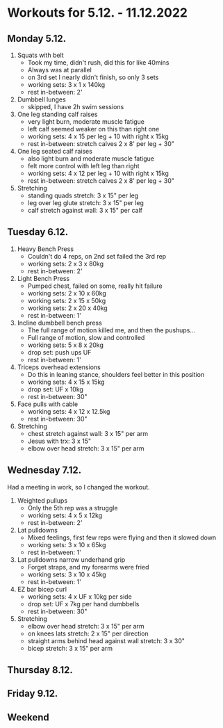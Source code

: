 # Workouts for 5.12. - 11.12.2022

## Monday 5.12.

1. Squats with belt
   - Took my time, didn't rush, did this for like 40mins
   - Always was at parallel
   - on 3rd set I nearly didn't finish, so only 3 sets
   - working sets: 3 x 1 x 140kg
   - rest in-between: 2'
2. Dumbbell lunges
   - skipped, I have 2h swim sessions
3. One leg standing calf raises
   - very light burn, moderate muscle fatigue
   - left calf seemed weaker on this than right one
   - working sets: 4 x 15 per leg + 10 with right x 15kg
   - rest in-between: stretch calves 2 x 8' per leg + 30"
4. One leg seated calf raises
   - also light burn and moderate muscle fatigue
   - felt more control with left leg than right
   - working sets: 4 x 12 per leg + 10 with right x 15kg
   - rest in-between: stretch calves 2 x 8' per leg + 30"
5. Stretching
   - standing quads stretch: 3 x 15" per leg
   - leg over leg glute stretch: 3 x 15" per leg
   - calf stretch against wall: 3 x 15" per calf

## Tuesday 6.12.

1. Heavy Bench Press
   - Couldn't do 4 reps, on 2nd set failed the 3rd rep
   - working sets: 2 x 3 x 80kg
   - rest in-between: 2'
2. Light Bench Press
   - Pumped chest, failed on some, really hit failure
   - working sets: 2 x 10 x 60kg
   - working sets: 2 x 15 x 50kg
   - working sets: 2 x 20 x 40kg
   - rest in-between: 1'
3. Incline dumbbell bench press
   - The full range of motion killed me, and then the pushups...
   - Full range of motion, slow and controlled
   - working sets: 5 x 8 x 20kg
   - drop set: push ups UF
   - rest in-between: 1'
4. Triceps overhead extensions
   - Do this in leaning stance, shoulders feel better in this position
   - working sets: 4 x 15 x 15kg
   - drop set: UF x 10kg
   - rest in-between: 30"
5. Face pulls with cable
   - working sets: 4 x 12 x 12.5kg
   - rest in-between: 30"
6. Stretching
   - chest stretch against wall: 3 x 15" per arm
   - Jesus with trx: 3 x 15"
   - elbow over head stretch: 3 x 15" per arm

## Wednesday 7.12.

Had a meeting in work, so I changed the workout.

1. Weighted pullups
   - Only the 5th rep was a struggle
   - working sets: 4 x 5 x 12kg
   - rest in-between: 2'
2. Lat pulldowns
   - Mixed feelings, first few reps were flying and then it slowed down
   - working sets: 3 x 10 x 65kg
   - rest in-between: 1'
3. Lat pulldowns narrow underhand grip
   - Forget straps, and my forearms were fried
   - working sets: 3 x 10 x 45kg
   - rest in-between: 1'
5. EZ bar bicep curl
   - working sets: 4 x UF x 10kg per side
   - drop set: UF x 7kg per hand dumbbells
   - rest in-between: 30"
7. Stretching
   - elbow over head stretch: 3 x 15" per arm
   - on knees lats stretch: 2 x 15" per direction
   - straight arms behind head against wall stretch: 3 x 30"
   - bicep stretch: 3 x 15" per arm


## Thursday 8.12.


## Friday 9.12.


## Weekend

